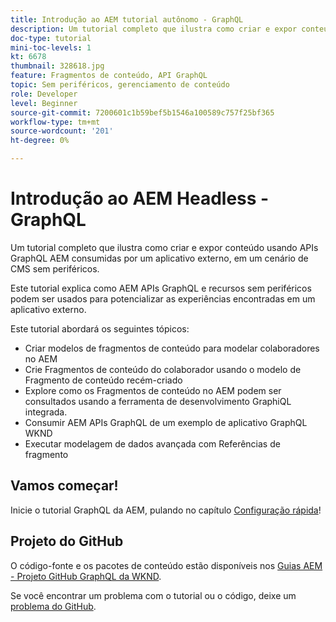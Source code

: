 ```yaml
---
title: Introdução ao AEM tutorial autônomo - GraphQL
description: Um tutorial completo que ilustra como criar e expor conteúdo usando APIs GraphQL AEM.
doc-type: tutorial
mini-toc-levels: 1
kt: 6678
thumbnail: 328618.jpg
feature: Fragmentos de conteúdo, API GraphQL
topic: Sem periféricos, gerenciamento de conteúdo
role: Developer
level: Beginner
source-git-commit: 7200601c1b59bef5b1546a100589c757f25bf365
workflow-type: tm+mt
source-wordcount: '201'
ht-degree: 0%

---
```



# Introdução ao AEM Headless - GraphQL

Um tutorial completo que ilustra como criar e expor conteúdo usando APIs GraphQL AEM consumidas por um aplicativo externo, em um cenário de CMS sem periféricos.

Este tutorial explica como AEM APIs GraphQL e recursos sem periféricos podem ser usados para potencializar as experiências encontradas em um aplicativo externo.

Este tutorial abordará os seguintes tópicos:

* Criar modelos de fragmentos de conteúdo para modelar colaboradores no AEM
* Crie Fragmentos de conteúdo do colaborador usando o modelo de Fragmento de conteúdo recém-criado
* Explore como os Fragmentos de conteúdo no AEM podem ser consultados usando a ferramenta de desenvolvimento GraphiQL integrada.
* Consumir AEM APIs GraphQL de um exemplo de aplicativo GraphQL WKND
* Executar modelagem de dados avançada com Referências de fragmento

## Vamos começar!

Inicie o tutorial GraphQL da AEM, pulando no capítulo [Configuração rápida](./setup.md)!

## Projeto do GitHub

O código-fonte e os pacotes de conteúdo estão disponíveis nos [Guias AEM - Projeto GitHub GraphQL da WKND](https://github.com/adobe/aem-guides-wknd-graphql).

Se você encontrar um problema com o tutorial ou o código, deixe um [problema do GitHub](https://github.com/adobe/aem-guides-wknd-graphql/issues).
